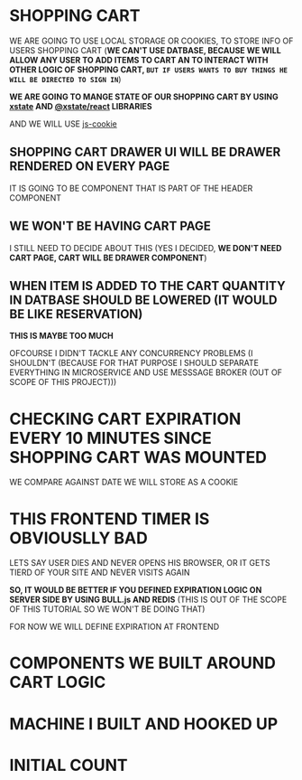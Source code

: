 # SHOPPING CART

WE ARE GOING TO USE LOCAL STORAGE OR COOKIES, TO STORE INFO OF USERS SHOPPING CART (**WE CAN'T USE DATBASE, BECAUSE WE WILL ALLOW ANY USER TO ADD ITEMS TO CART AN TO INTERACT WITH OTHER LOGIC OF SHOPPING CART, `BUT IF USERS WANTS TO BUY THINGS HE WILL BE DIRECTED TO SIGN IN`**)

**WE ARE GOING TO MANGE STATE OF OUR SHOPPING CART BY USING [xstate](https://www.npmjs.com/package/xstate) AND [@xstate/react](https://www.npmjs.com/package/@xstate/react) LIBRARIES**

AND WE WILL USE [js-cookie](https://www.npmjs.com/package/js-cookie)

## SHOPPING CART DRAWER UI WILL BE DRAWER RENDERED ON EVERY PAGE

IT IS GOING TO BE COMPONENT THAT IS PART OF THE HEADER COMPONENT

## WE WON'T BE HAVING CART PAGE

I STILL NEED TO DECIDE ABOUT THIS (YES I DECIDED, **WE DON'T NEED CART PAGE, CART WILL BE DRAWER COMPONENT**)

## WHEN ITEM IS ADDED TO THE CART QUANTITY IN DATBASE SHOULD BE LOWERED (IT WOULD BE LIKE RESERVATION)

**THIS IS MAYBE TOO MUCH**

OFCOURSE I DIDN'T TACKLE ANY CONCURRENCY PROBLEMS (I SHOULDN'T (BECAUSE FOR THAT PURPOSE I SHOULD SEPARATE EVERYTHING IN MICROSERVICE AND USE MESSSAGE BROKER (OUT OF SCOPE OF THIS PROJECT)))

# CHECKING CART EXPIRATION EVERY 10 MINUTES SINCE SHOPPING CART WAS MOUNTED

WE COMPARE AGAINST DATE WE WILL STORE AS A COOKIE

# THIS FRONTEND TIMER IS OBVIOUSLLY BAD

LETS SAY USER DIES AND NEVER OPENS HIS BROWSER, OR IT GETS TIERD OF YOUR SITE AND NEVER VISITS AGAIN

**SO, IT WOULD BE BETTER IF YOU DEFINED EXPIRATION LOGIC ON SERVER SIDE BY USING BULL.js AND REDIS** (THIS IS OUT OF THE SCOPE OF THIS TUTORIAL SO WE WON'T BE DOING THAT)

FOR NOW WE WILL DEFINE EXPIRATION AT FRONTEND

# COMPONENTS WE BUILT AROUND CART LOGIC

# MACHINE I BUILT AND HOOKED UP

# INITIAL COUNT
